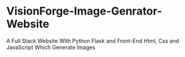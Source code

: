 # VisionForge-Image-Genrator-Website
 A Full Stack Website With Python Flask and Front-End Html, Css and JavaScript Which Generate Images
